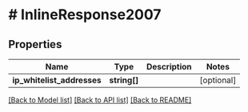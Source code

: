 # # InlineResponse2007

## Properties

Name | Type | Description | Notes
------------ | ------------- | ------------- | -------------
**ip_whitelist_addresses** | **string[]** |  | [optional]

[[Back to Model list]](../../README.md#models) [[Back to API list]](../../README.md#endpoints) [[Back to README]](../../README.md)
